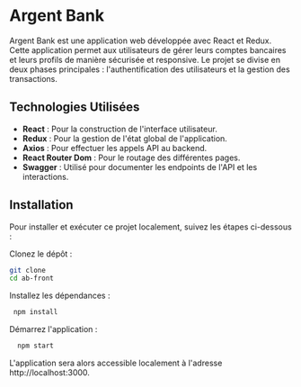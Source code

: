 # Argent Bank

Argent Bank est une application web développée avec React et Redux. Cette application permet aux utilisateurs de gérer leurs comptes bancaires et leurs profils de manière sécurisée et responsive. Le projet se divise en deux phases principales : l'authentification des utilisateurs et la gestion des transactions.

## Technologies Utilisées
- **React** : Pour la construction de l'interface utilisateur.
- **Redux** : Pour la gestion de l'état global de l'application.
- **Axios** : Pour effectuer les appels API au backend.
- **React Router Dom** : Pour le routage des différentes pages.
- **Swagger** : Utilisé pour documenter les endpoints de l'API et les interactions.

## Installation

Pour installer et exécuter ce projet localement, suivez les étapes ci-dessous :

Clonez le dépôt :

```bash
git clone
cd ab-front
```

Installez les dépendances :

```bash
 npm install
```

Démarrez l'application :

```bash
  npm start
```
L'application sera alors accessible localement à l'adresse http://localhost:3000.
